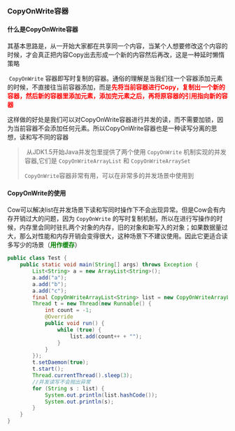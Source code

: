 ### CopyOnWrite容器

#### 什么是CopyOnWrite容器

​		其基本思路是，从一开始大家都在共享同一个内容，当某个人想要修改这个内容的时候，才会真正把内容Copy出去形成一个新的内容然后再改，这是一种延时懒惰策略

​		`CopyOnWrite` 容器即写时复制的容器。通俗的理解是当我们往一个容器添加元素的时候，不直接往当前容器添加，而是<font color=red>**先将当前容器进行Copy，复制出一个新的容器，然后新的容器里添加元素，添加完元素之后，再将原容器的引用指向新的容器**</font>

​		这样做的好处是我们可以对CopyOnWrite容器进行并发的读，而不需要加锁，因为当前容器不会添加任何元素。所以CopyOnWrite容器也是一种读写分离的思想，读和写不同的容器

> ​		从JDK1.5开始Java并发包里提供了两个使用 `CopyOnWrite` 机制实现的并发容器,它们是 `CopyOnWriteArrayList` 和 `CopyOnWriteArraySet`
>
> ​		`CopyOnWrite`容器非常有用，可以在非常多的并发场景中使用到

#### CopyOnWrite的使用

​		Cow可以解决list在并发场景下读和写同时操作下不会出现异常。但是Cow会有内存开销过大的问题，因为 `CopyOnWrite` 的写时复制机制，所以在进行写操作的时候，内存里会同时驻扎两个对象的内存，旧的对象和新写入的对象；如果数据量过大，那么对性能和内存开销会变得很大，这种场景下不建议使用。因此它更适合读多写少的场景（<font color=green>**用作缓存**</font>）

````java
public class Test {
	public static void main(String[] args) throws Exception {
		List<String> a = new ArrayList<String>();
		a.add("a");
		a.add("b");
		a.add("c");
		final CopyOnWriteArrayList<String> list = new CopyOnWriteArrayList<String>(a);
		Thread t = new Thread(new Runnable() {
			int count = -1;
			@Override
			public void run() {
				while (true) {
					list.add(count++ + "");
				}
			}
		});
		t.setDaemon(true);
		t.start();
		Thread.currentThread().sleep(3);
        //并发读写不会抛出异常
		for (String s : list) {
			System.out.println(list.hashCode());
			System.out.println(s);
		}
	}
}
````











